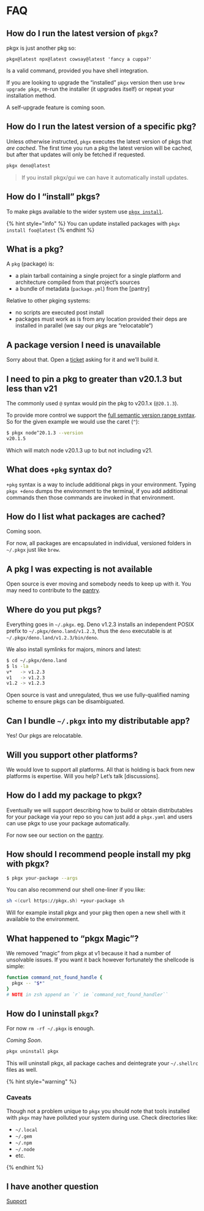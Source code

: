 # FAQ

## How do I run the latest version of `pkgx`?

pkgx is just another pkg so:

```
pkgx@latest npx@latest cowsay@latest 'fancy a cuppa?'
```

Is a valid command, provided you have shell integration.

If you are looking to upgrade the “installed” `pkgx` version then use
`brew upgrade pkgx`, re-run the installer (it upgrades itself) or repeat
your installation method.

A self-upgrade feature is coming soon.


## How do I run the latest version of a specific pkg?

Unless otherwise instructed, `pkgx` executes the latest version of pkgs that
*are cached*. The first time you run a pkg the latest version will be
cached, but after that updates will only be fetched if requested.

```sh
pkgx deno@latest
```

> If you install pkgx/gui we can have it automatically install updates.


## How do I “install” pkgs?

To make pkgs available to the wider system use
[`pkgx install`](pkgx-install.md).

{% hint style="info" %}
You can update installed packages with `pkgx install foo@latest`
{% endhint %}


## What is a pkg?

A `pkg` (package) is:

* a plain tarball containing a single project for a single platform and
  architecture compiled from that project’s sources
* a bundle of metadata (`package.yml`) from the [pantry]

Relative to other pkging systems:

* no scripts are executed post install
* packages must work as is from any location provided their deps are installed
  in parallel (we say our pkgs are “relocatable“)


## A package version I need is unavailable

Sorry about that. Open a [ticket] asking for it and we’ll build it.

[ticket]: https://github.com/pkgxdev/pantry/issues/new


## I need to pin a pkg to greater than v20.1.3 but less than v21

The commonly used `@` syntax would pin the pkg to v20.1.x (`@20.1.3`).

To provide more control we support the
[full semantic version range syntax](https://devhints.io/semver). So for the
given example we would use the caret (`^`):

```sh
$ pkgx node^20.1.3 --version
v20.1.5
```

Which will match node v20.1.3 up to but not including v21.


## What does `+pkg` syntax do?

`+pkg` syntax is a way to include additional pkgs in your environment.
Typing `pkgx +deno` dumps the environment to the terminal, if you add
additional commands then those commands are invoked in that environment.


## How do I list what packages are cached?

Coming soon.

For now, all packages are encapsulated in individual, versioned folders in
`~/.pkgx` just like `brew`.


## A pkg I was expecting is not available

Open source is ever moving and somebody needs to keep up with it.
You may need to contribute to the [pantry](pantry.md).


## Where do you put pkgs?

Everything goes in `~/.pkgx`. eg. Deno v1.2.3 installs an independent POSIX
prefix to `~/.pkgx/deno.land/v1.2.3`, thus the `deno` executable is at
`~/.pkgx/deno.land/v1.2.3/bin/deno`.

We also install symlinks for majors, minors and latest:

```sh
$ cd ~/.pkgx/deno.land
$ ls -la
v*   -> v1.2.3
v1   -> v1.2.3
v1.2 -> v1.2.3
```

Open source is vast and unregulated, thus we use fully-qualified naming scheme
to ensure pkgs can be disambiguated.


## Can I bundle `~/.pkgx` into my distributable app?

Yes! Our pkgs are relocatable.


## Will you support other platforms?

We would love to support all platforms. All that is holding is back from new
platforms is expertise. Will you help? Let’s talk [discussions].


## How do I add my package to pkgx?

Eventually we will support describing how to build or obtain distributables
for your package via your repo so you can just add a `pkgx.yaml` and users
can use pkgx to use your package automatically.

For now see our section on the [pantry](pantry.md).


## How should I recommend people install my pkg with pkgx?

```sh
$ pkgx your-package --args
```

You can also recommend our shell one-liner if you like:

```sh
sh <(curl https://pkgx.sh) +your-package sh
```

Will for example install pkgx and your pkg then open a new shell with it
available to the environment.


## What happened to “pkgx Magic”?

We removed “magic” from pkgx at v1 because it had a number of unsolvable
issues. If you want it back however fortunately the shellcode is simple:

```bash
function command_not_found_handle {
  pkgx -- "$*"
}
# NOTE in zsh append an `r` ie `command_not_found_handler``
```


## How do I uninstall `pkgx`?

For now `rm -rf ~/.pkgx` is enough.

*Coming Soon*.

```sh
pkgx uninstall pkgx
```

This will uninstall pkgx, all package caches and deintegrate your
`~/.shellrc` files as well.


{% hint style="warning" %}

### Caveats

Though not a problem unique to `pkgx` you should note that tools installed
with `pkgx` may have polluted your system during use. Check directories like:

* `~/.local`
* `~/.gem`
* `~/.npm`
* `~/.node`
* etc.

{% endhint %}


## I have another question

[Support](support.md)
